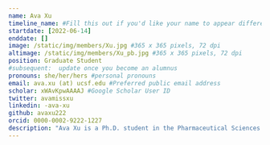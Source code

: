 ```yaml
---
name: Ava Xu
timeline_name: #Fill this out if you'd like your name to appear differently on the Timeline.
startdate: [2022-06-14]
enddate: []
image: /static/img/members/Xu.jpg #365 x 365 pixels, 72 dpi
altimage: /static/img/members/Xu_pb.jpg #365 x 365 pixels, 72 dpi
position: Graduate Student
#subsequent:  update once you become an alumnus
pronouns: she/her/hers #personal pronouns
email: ava.xu (at) ucsf.edu #Preferred public email address
scholar: xWAvKpwAAAAJ #Google Scholar User ID
twitter: avamissxu
linkedin: -ava-xu
github: avaxu222
orcid: 0000-0002-9222-1227
description: "Ava Xu is a Ph.D. student in the Pharmaceutical Sciences and Pharmacogenomics Program and holds a Pharm.D. from Chapman University. She is interested in incorporating pharmacogenomics data to better predict Pharmacokinetic-Pharmacodynamic parameters. Ultimately, the goal is to use such models to provide personalized recommendations for patients and to guide clinical trial designs. Outside of research, she enjoys hiking and trying out new restaurants."
---
```

